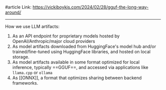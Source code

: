 #article 
Link: https://vickiboykis.com/2024/02/28/gguf-the-long-way-around/

---

How we use LLM artifacts:
1. As an API endpoint for proprietary models hosted by OpenAI/Anthropic/major cloud providers
2. As model artifacts downloaded from HuggingFace's model hub and/or trained/fine-tuned using HuggingFace libraries, and hosted on local storage.
3. As model artifacts available in some format optimized for local inference, typically ==GGUF==, and accessed via applications like `llama.cpp` or `ollama`
4. As [[ONNX]], a format that optimizes sharing between backend frameworks.